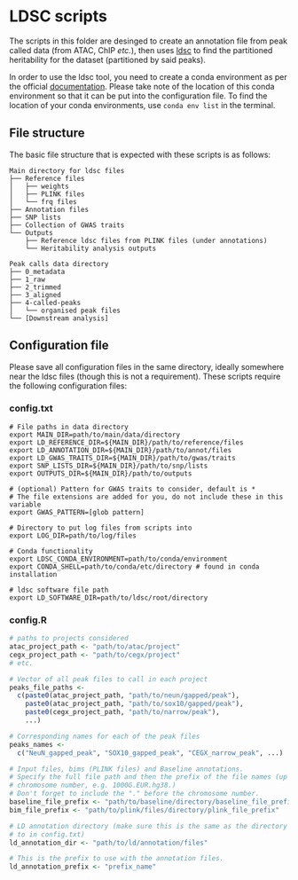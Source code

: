 # LDSC scripts

The scripts in this folder are desinged to create an annotation file from peak called data (from ATAC, ChIP *etc.*), then uses [ldsc](https://github.com/bulik/ldsc) to find the partitioned heritability for the dataset (partitioned by said peaks).

In order to use the ldsc tool, you need to create a conda environment as per the official [documentation](https://github.com/bulik/ldsc?tab=readme-ov-file#getting-started). Please take note of the location of this conda environment so that it can be put into the configuration file. To find the location of your conda environments, use `conda env list` in the terminal.

## File structure
The basic file structure that is expected with these scripts is as follows:
```text
Main directory for ldsc files
├── Reference files
│   ├── weights
│   ├── PLINK files
│   └── frq files
├── Annotation files
├── SNP lists
├── Collection of GWAS traits
└── Outputs
    ├── Reference ldsc files from PLINK files (under annotations)
    └── Heritability analysis outputs

Peak calls data directory
├── 0_metadata
├── 1_raw
├── 2_trimmed
├── 3_aligned
├── 4-called-peaks
│   └── organised peak files
└── [Downstream analysis]
```

## Configuration file

Please save all configuration files in the same directory, ideally somewhere near the ldsc files (though this is not a requirement).
These scripts require the following configuration files:

### config.txt
```text
# File paths in data directory
export MAIN_DIR=path/to/main/data/directory
export LD_REFERENCE_DIR=${MAIN_DIR}/path/to/reference/files
export LD_ANNOTATION_DIR=${MAIN_DIR}/path/to/annot/files
export LD_GWAS_TRAITS_DIR=${MAIN_DIR}/path/to/gwas/traits
export SNP_LISTS_DIR=${MAIN_DIR}/path/to/snp/lists
export OUTPUTS_DIR=${MAIN_DIR}/path/to/outputs

# (optional) Pattern for GWAS traits to consider, default is *
# The file extensions are added for you, do not include these in this variable
export GWAS_PATTERN=[glob pattern]

# Directory to put log files from scripts into
export LOG_DIR=path/to/log/files

# Conda functionality
export LDSC_CONDA_ENVIRONMENT=path/to/conda/environment
export CONDA_SHELL=path/to/conda/etc/directory # found in conda installation

# ldsc software file path
export LD_SOFTWARE_DIR=path/to/ldsc/root/directory
```

### config.R

```R
# paths to projects considered
atac_project_path <- "path/to/atac/project"
cegx_project_path <- "path/to/cegx/project"
# etc.

# Vector of all peak files to call in each project
peaks_file_paths <-
  c(paste0(atac_project_path, "path/to/neun/gapped/peak"),
    paste0(atac_project_path, "path/to/sox10/gapped/peak"),
    paste0(cegx_project_path, "path/to/narrow/peak"),
    ...)

# Corresponding names for each of the peak files
peaks_names <-
  c("NeuN_gapped_peak", "SOX10_gapped_peak", "CEGX_narrow_peak", ...)

# Input files, bims (PLINK files) and Baseline annotations.
# Specify the full file path and then the prefix of the file names (up to the 
# chromosome number, e.g. 1000G.EUR.hg38.)
# Don't forget to include the "." before the chromosome number.
baseline_file_prefix <- "path/to/baseline/directory/baseline_file_prefix"
bim_file_prefix <- "path/to/plink/files/directory/plink_file_prefix"

# LD annotation directory (make sure this is the same as the directory pointed
# to in config.txt)
ld_annotation_dir <- "path/to/ld/annotation/files"

# This is the prefix to use with the annotation files.
ld_annotation_prefix <- "prefix_name"
```